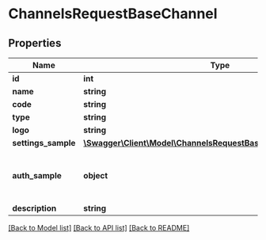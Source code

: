 # ChannelsRequestBaseChannel

## Properties
Name | Type | Description | Notes
------------ | ------------- | ------------- | -------------
**id** | **int** |  | [optional] 
**name** | **string** |  | [optional] 
**code** | **string** |  | [optional] 
**type** | **string** |  | [optional] 
**logo** | **string** |  | [optional] 
**settings_sample** | [**\Swagger\Client\Model\ChannelsRequestBaseChannelSettingsSample**](ChannelsRequestBaseChannelSettingsSample.md) |  | [optional] 
**auth_sample** | **object** | The various keys required for the channel integration | [optional] 
**description** | **string** |  | [optional] 

[[Back to Model list]](../README.md#documentation-for-models) [[Back to API list]](../README.md#documentation-for-api-endpoints) [[Back to README]](../README.md)


